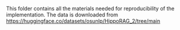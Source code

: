 This folder contains all the materials needed for reproducibility of the implementation.
The data is downloaded from https://huggingface.co/datasets/osunlp/HippoRAG_2/tree/main